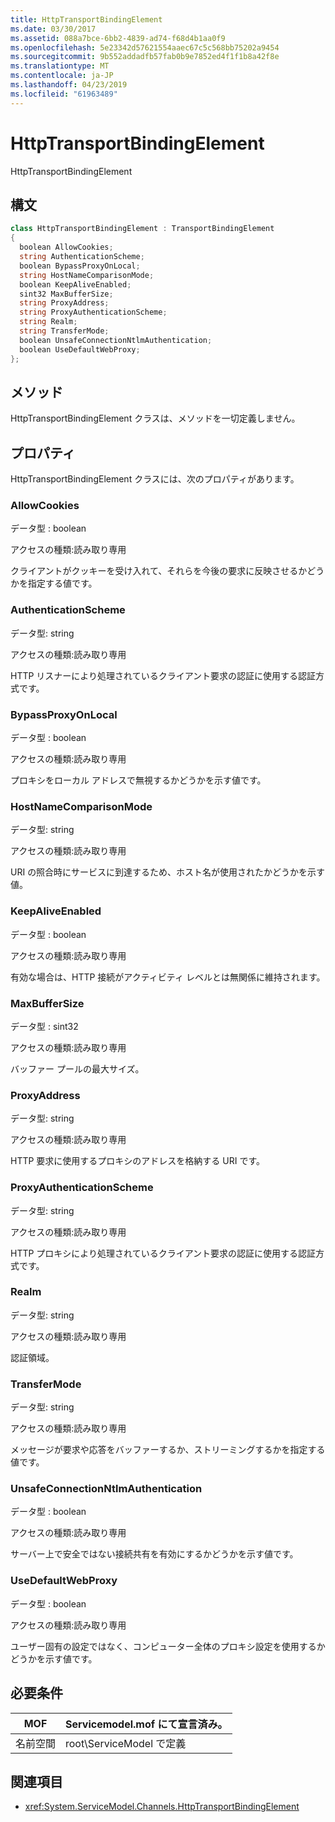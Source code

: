 ```yaml
---
title: HttpTransportBindingElement
ms.date: 03/30/2017
ms.assetid: 088a7bce-6bb2-4839-ad74-f68d4b1aa0f9
ms.openlocfilehash: 5e23342d57621554aaec67c5c568bb75202a9454
ms.sourcegitcommit: 9b552addadfb57fab0b9e7852ed4f1f1b8a42f8e
ms.translationtype: MT
ms.contentlocale: ja-JP
ms.lasthandoff: 04/23/2019
ms.locfileid: "61963489"
---
```

# <a name="httptransportbindingelement"></a>HttpTransportBindingElement
HttpTransportBindingElement  
  
## <a name="syntax"></a>構文  
  
```csharp
class HttpTransportBindingElement : TransportBindingElement  
{  
  boolean AllowCookies;  
  string AuthenticationScheme;  
  boolean BypassProxyOnLocal;  
  string HostNameComparisonMode;  
  boolean KeepAliveEnabled;  
  sint32 MaxBufferSize;  
  string ProxyAddress;  
  string ProxyAuthenticationScheme;  
  string Realm;  
  string TransferMode;  
  boolean UnsafeConnectionNtlmAuthentication;  
  boolean UseDefaultWebProxy;  
};  
```  
  
## <a name="methods"></a>メソッド  
 HttpTransportBindingElement クラスは、メソッドを一切定義しません。  
  
## <a name="properties"></a>プロパティ  
 HttpTransportBindingElement クラスには、次のプロパティがあります。  
  
### <a name="allowcookies"></a>AllowCookies  
 データ型 : boolean  
  
 アクセスの種類:読み取り専用  
  
 クライアントがクッキーを受け入れて、それらを今後の要求に反映させるかどうかを指定する値です。  
  
### <a name="authenticationscheme"></a>AuthenticationScheme  
 データ型: string  
  
 アクセスの種類:読み取り専用  
  
 HTTP リスナーにより処理されているクライアント要求の認証に使用する認証方式です。  
  
### <a name="bypassproxyonlocal"></a>BypassProxyOnLocal  
 データ型 : boolean  
  
 アクセスの種類:読み取り専用  
  
 プロキシをローカル アドレスで無視するかどうかを示す値です。  
  
### <a name="hostnamecomparisonmode"></a>HostNameComparisonMode  
 データ型: string  
  
 アクセスの種類:読み取り専用  
  
 URI の照合時にサービスに到達するため、ホスト名が使用されたかどうかを示す値。  
  
### <a name="keepaliveenabled"></a>KeepAliveEnabled  
 データ型 : boolean  
  
 アクセスの種類:読み取り専用  
  
 有効な場合は、HTTP 接続がアクティビティ レベルとは無関係に維持されます。  
  
### <a name="maxbuffersize"></a>MaxBufferSize  
 データ型 : sint32  
  
 アクセスの種類:読み取り専用  
  
 バッファー プールの最大サイズ。  
  
### <a name="proxyaddress"></a>ProxyAddress  
 データ型: string  
  
 アクセスの種類:読み取り専用  
  
 HTTP 要求に使用するプロキシのアドレスを格納する URI です。  
  
### <a name="proxyauthenticationscheme"></a>ProxyAuthenticationScheme  
 データ型: string  
  
 アクセスの種類:読み取り専用  
  
 HTTP プロキシにより処理されているクライアント要求の認証に使用する認証方式です。  
  
### <a name="realm"></a>Realm  
 データ型: string  
  
 アクセスの種類:読み取り専用  
  
 認証領域。  
  
### <a name="transfermode"></a>TransferMode  
 データ型: string  
  
 アクセスの種類:読み取り専用  
  
 メッセージが要求や応答をバッファーするか、ストリーミングするかを指定する値です。  
  
### <a name="unsafeconnectionntlmauthentication"></a>UnsafeConnectionNtlmAuthentication  
 データ型 : boolean  
  
 アクセスの種類:読み取り専用  
  
 サーバー上で安全ではない接続共有を有効にするかどうかを示す値です。  
  
### <a name="usedefaultwebproxy"></a>UseDefaultWebProxy  
 データ型 : boolean  
  
 アクセスの種類:読み取り専用  
  
 ユーザー固有の設定ではなく、コンピューター全体のプロキシ設定を使用するかどうかを示す値です。  
  
## <a name="requirements"></a>必要条件  
  
|MOF|Servicemodel.mof にて宣言済み。|  
|---------|-----------------------------------|  
|名前空間|root\ServiceModel で定義|  
  
## <a name="see-also"></a>関連項目

- <xref:System.ServiceModel.Channels.HttpTransportBindingElement>
